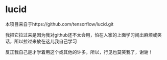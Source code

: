 # lucid
<p>本项目来自于<url>https://github.com/tensorflow/lucid.git</url></p>
<p>我把它拉过来是因为我对github还不太会用，怕在人家的上面学习闹出麻烦或笑话，所以拉过来放在这儿我自己学习</p>
<p>反正我自己是才学着用这个或其他的许多，所以，行见也莫笑我了，谢谢！</p>
